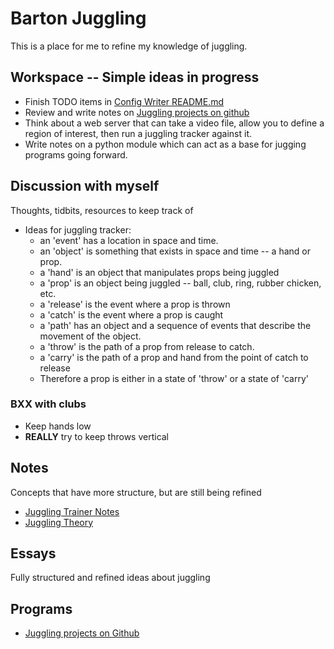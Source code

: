 # Barton Juggling

This is a place for me to refine my knowledge of juggling.

## Workspace -- Simple ideas in progress

* Finish TODO items in [Config Writer README.md](https://github.com/bartonski/tfg_jugglingTrackingSiteswap/blob/config_writer/README.md)
* Review and write notes on [Juggling projects on github](./thoughts_and_notes/github_juggling_projects.md)
* Think about a web server that can take a video file, allow you to define a region of interest, then run a juggling tracker against it.
* Write notes on a python module which can act as a base for jugging programs going forward.

## Discussion with myself

Thoughts, tidbits, resources to keep track of

* Ideas for juggling tracker:
    * an 'event' has a location in space and time.
    * an 'object' is something that exists in space and time -- a hand or prop.
    * a 'hand' is an object that manipulates props being juggled
    * a 'prop' is an object being juggled -- ball, club, ring, rubber chicken, etc.
    * a 'release' is the event where a prop is thrown
    * a 'catch' is the event where a prop is caught
    * a 'path' has an object and a sequence of events that describe the movement of the object.
    * a 'throw' is the path of a prop from release to catch.
    * a 'carry' is the path of a prop and hand from the point of catch to release
    * Therefore a prop is either in a state of 'throw' or a state of 'carry'

### BXX with clubs

* Keep hands low
* **REALLY** try to keep throws vertical

## Notes

Concepts that have more structure, but are still being refined

* [Juggling Trainer Notes](./juggling_trainer.md)
* [Juggling Theory](./thoughts_and_notes/juggling_theory.md)

## Essays

Fully structured and refined ideas about juggling

## Programs

* [Juggling projects on Github](./thoughts_and_notes/github_juggling_projects.md)

